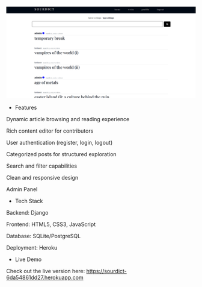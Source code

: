 ![screenshot](app.png)

* Features

Dynamic article browsing and reading experience

Rich content editor for contributors

User authentication (register, login, logout)

Categorized posts for structured exploration

Search and filter capabilities

Clean and responsive design

Admin Panel

* Tech Stack

Backend: Django

Frontend: HTML5, CSS3, JavaScript

Database: SQLite/PostgreSQL

Deployment: Heroku

* Live Demo

Check out the live version here: https://sourdict-6da54861dd27.herokuapp.com
